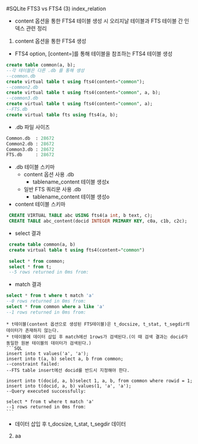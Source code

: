 #SQLite FTS3 vs FTS4 (3) index_relation

* content 옵션을 통한 FTS4 테이블 생성 시 오리지날 테이블과 FTS 테이블 간 인덱스 관련 정리

1. content 옵션을 통한 FTS4 생성
  * FTS4 option, [content=]를 통해 테이블을 참조하는 FTS4 테이블 생성
  ```SQL
  create table common(a, b);
  --각 테이블은 다른 .db 를 통해 생성
  --common.db
  create virtual table t using fts4(content="common");
  --common2.db
  create virtual table t using fts4(content="common", a, b);
  --common3.db
  create virtual table t using fts4(content="common", a);
  --FTS.db
  create virtual table fts using fts4(a, b);
  ```
  * .db 파일 사이즈
  ```SQL
  Common.db  : 28672
  Common2.db : 28672 
  Common3.db : 28672
  FTS.db     : 28672
  ```
  * .db 테이블 스키마
    * content 옵션 사용 .db
      * tablename_content 테이블 생성x
    * 일반 FTS 쿼리문 사용 .db
      * tablename_content 테이블 생성o
  * content 테이블 스키마
  ```SQL
   CREATE VIRTUAL TABLE abc USING fts4(a int, b text, c);
   CREATE TABLE abc_content(docid INTEGER PRIMARY KEY, c0a, c1b, c2c);
  ```
  * select 결과
  ```SQL
   create table common(a, b)
   create virtual table t using fts4(content="common")
   
   select * from common;
   select * from t;
   --5 rows returned in 0ms from:
  ```
  * match 결과
  ```SQL
  select * from t where t match 'a'
  --0 rows returned in 0ms from:
  select * from common where a like 'a'
  --1 rows returned in 0ms from:
  ```
    * t테이블(content 옵션으로 생성된 FTS테이블)은 t_docsize, t_stat, t_segdir의 데이터가 존재하지 않는다.
    * t테이블에 데이터 삽입 후 match에선 1rows가 검색된다.(이 때 검색 결과는 docid가 동일한 원본 테이블의 데이터가 검색된다.)
    ```SQL
    insert into t values('a', 'a');
    insert into t(a, b) select a, b from common;
    --constraint failed:
    --FTS table insert에선 docid를 반드시 지정해야 한다.
    
    insert into t(docid, a, b)select 1, a, b, from common where rowid = 1;
    insert into t(docid, a, b) values(1, 'a', 'a');
    --Query executed successfully:
    
    select * from t where t match 'a'
    --1 rows returned in 0ms from:
    ```
  * 데이터 삽입 후 t_docsize, t_stat, t_segdir 데이터
2. aa
  
  
